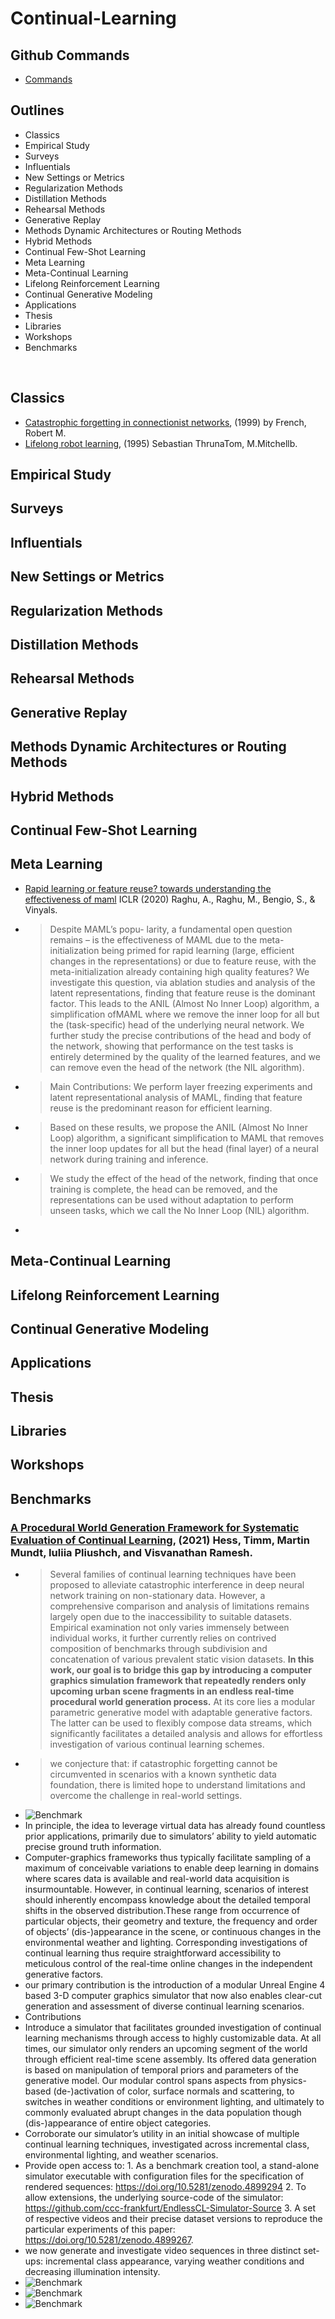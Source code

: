# Continual-Learning
## Github Commands
- [Commands](https://docs.github.com/en/github/writing-on-github/getting-started-with-writing-and-formatting-on-github/basic-writing-and-formatting-syntax)

## Outlines
- Classics 
- Empirical Study 
- Surveys 
- Influentials 
- New Settings or Metrics 
- Regularization Methods 
- Distillation Methods 
- Rehearsal Methods 
- Generative Replay 
- Methods Dynamic Architectures or Routing Methods
- Hybrid Methods
- Continual Few-Shot Learning 
- Meta Learning 
- Meta-Continual Learning 
- Lifelong Reinforcement Learning 
- Continual Generative Modeling 
- Applications 
- Thesis 
- Libraries 
- Workshops
- Benchmarks

</br>

## Classics 
- [Catastrophic forgetting in connectionist networks](https://www.sciencedirect.com/science/article/pii/S1364661399012942), (1999) by French, Robert M.
- [Lifelong robot learning](https://www.sciencedirect.com/science/article/pii/092188909500004Y), (1995) Sebastian ThrunaTom, M.Mitchellb.
## Empirical Study 
## Surveys 
## Influentials 
## New Settings or Metrics 
## Regularization Methods 
## Distillation Methods 
## Rehearsal Methods 
## Generative Replay 
## Methods Dynamic Architectures or Routing Methods
## Hybrid Methods
## Continual Few-Shot Learning 
## Meta Learning 
- [Rapid learning or feature reuse? towards understanding the effectiveness of maml](https://arxiv.org/pdf/1909.09157.pdf) ICLR (2020) Raghu, A., Raghu, M., Bengio, S., & Vinyals.
- > Despite MAML’s popu- larity, a fundamental open question remains – is the effectiveness of MAML due to the meta-initialization being primed for rapid learning (large, efficient changes in the representations) or due to feature reuse, with the meta-initialization already containing high quality features? We investigate this question, via ablation studies and analysis of the latent representations, finding that feature reuse is the dominant factor. This leads to the ANIL (Almost No Inner Loop) algorithm, a simplification ofMAML where we remove the inner loop for all but the (task-specific) head of the underlying neural network. We further study the precise contributions of the head and body of the network, showing that performance on the test tasks is entirely determined by the quality of the learned features, and we can remove even the head of the network (the NIL algorithm).
- > Main Contributions: We perform layer freezing experiments and latent representational analysis of MAML, finding that feature reuse is the predominant reason for efficient learning.
- > Based on these results, we propose the ANIL (Almost No Inner Loop) algorithm, a significant simplification to MAML that removes the inner loop updates for all but the head (final layer) of a neural network during training and inference.
- > We study the effect of the head of the network, finding that once training is complete, the head can be removed, and the representations can be used without adaptation to perform unseen tasks, which we call the No Inner Loop (NIL) algorithm.
- 
## Meta-Continual Learning 
## Lifelong Reinforcement Learning 
## Continual Generative Modeling 
## Applications 
## Thesis 
## Libraries 
## Workshops
## Benchmarks
### [A Procedural World Generation Framework for Systematic Evaluation of Continual Learning](https://arxiv.org/abs/2106.02585), (2021) Hess, Timm, Martin Mundt, Iuliia Pliushch, and Visvanathan Ramesh.
- > Several families of continual learning techniques have been proposed to alleviate catastrophic interference in deep neural network training on non-stationary data. However, a comprehensive comparison and analysis of limitations remains largely open due to the inaccessibility to suitable datasets. Empirical examination not only varies immensely between individual works, it further currently relies on contrived composition of benchmarks through subdivision and concatenation of various prevalent static vision datasets. **In this work, our goal is to bridge this gap by introducing a computer graphics simulation framework that repeatedly renders only upcoming urban scene fragments in an endless real-time procedural world generation process.** At its core lies a modular parametric generative model with adaptable generative factors. The latter can be used to flexibly compose data streams, which significantly facilitates a detailed analysis and allows for effortless investigation of various continual learning schemes.
- >we conjecture that: if catastrophic forgetting cannot be circumvented in scenarios with a known synthetic data foundation, there is limited hope to understand limitations and overcome the challenge in real-world settings.
- ![Benchmark](/Images/b1.png?raw=true)
- In principle, the idea to leverage virtual data has already found countless prior applications, primarily due to simulators’ ability to yield automatic precise ground truth information.
- Computer-graphics frameworks thus typically facilitate sampling of a maximum of conceivable variations to enable deep learning in domains where scares data is available and real-world data acquisition is insurmountable. However, in continual learning, scenarios of interest should inherently encompass knowledge about the detailed temporal shifts in the observed distribution.These range from occurrence of particular objects, their geometry and texture, the frequency and order of objects’ (dis-)appearance in the scene, or continuous changes in the environmental weather and lighting. Corresponding investigations of continual learning thus require straightforward accessibility to meticulous control of the real-time online changes in the independent generative factors.
- our primary contribution is the introduction of a modular Unreal Engine 4 based 3-D computer graphics simulator that now also enables clear-cut generation and assessment of diverse continual learning scenarios.
- Contributions
- Introduce a simulator that facilitates grounded investigation of continual learning mechanisms through access to highly customizable data. At all times, our simulator only renders an upcoming segment of the world through efficient real-time scene assembly. Its offered data generation is based on manipulation of temporal priors and parameters of the generative model. Our modular control spans aspects from physics-based (de-)activation of color, surface normals and scattering, to switches in weather conditions or environment lighting, and ultimately to commonly evaluated abrupt changes in the data population though (dis-)appearance of entire object categories.
- Corroborate our simulator’s utility in an initial showcase of multiple continual learning techniques, investigated across incremental class, environmental lighting, and weather scenarios.
- Provide open access to: 1. As a benchmark creation tool, a stand-alone simulator executable with configuration files for the specification of rendered sequences: https://doi.org/10.5281/zenodo.4899294 2. To allow extensions, the underlying source-code of the simulator: https://github.com/ccc-frankfurt/EndlessCL-Simulator-Source 3. A set of respective videos and their precise dataset versions to reproduce the particular experiments of this paper: https://doi.org/10.5281/zenodo.4899267.
- we now generate and investigate video sequences in three distinct set-ups: incremental class appearance, varying weather conditions and decreasing illumination intensity.
- ![Benchmark](/Images/b2.png?raw=true)
- ![Benchmark](/Images/b3.png?raw=true)
- ![Benchmark](/Images/b4.png?raw=true)

